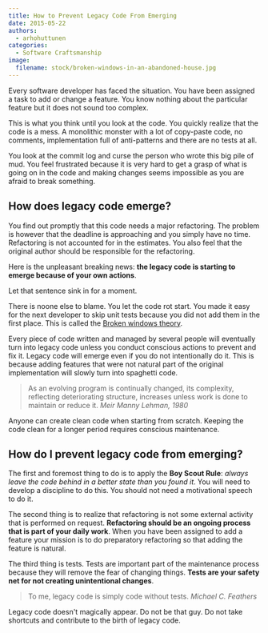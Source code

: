 ```yaml
---
title: How to Prevent Legacy Code From Emerging
date: 2015-05-22
authors:
  - arhohuttunen
categories:
  - Software Craftsmanship
image:
  filename: stock/broken-windows-in-an-abandoned-house.jpg
---
```


Every software developer has faced the situation. You have been assigned a task to add or change a feature. You know nothing about the particular feature but it does not sound too complex.

This is what you think until you look at the code. You quickly realize that the code is a mess. A monolithic monster with a lot of copy-paste code, no comments, implementation full of anti-patterns and there are no tests at all.

You look at the commit log and curse the person who wrote this big pile of mud. You feel frustrated because it is very hard to get a grasp of what is going on in the code and making changes seems impossible as you are afraid to break something.

## How does legacy code emerge?

You find out promptly that this code needs a major refactoring. The problem is however that the deadline is approaching and you simply have no time. Refactoring is not accounted for in the estimates. You also feel that the original author should be responsible for the refactoring.

Here is the unpleasant breaking news: **the legacy code is starting to emerge because of your own actions**.

Let that sentence sink in for a moment.

There is noone else to blame. You let the code rot start. You made it easy for the next developer to skip unit tests because you did not add them in the first place. This is called the [Broken windows theory](https://en.wikipedia.org/wiki/Broken_windows_theory).

Every piece of code written and managed by several people will eventually turn into legacy code unless you conduct conscious actions to prevent and fix it. Legacy code will emerge even if you do not intentionally do it. This is because adding features that were not natural part of the original implementation will slowly turn into spaghetti code.

> As an evolving program is continually changed, its complexity, reflecting deteriorating structure, increases unless work is done to maintain or reduce it.
<cite>Meir Manny Lehman, 1980</cite>

Anyone can create clean code when starting from scratch. Keeping the code clean for a longer period requires conscious maintenance.

## How do I prevent legacy code from emerging?

The first and foremost thing to do is to apply the **Boy Scout Rule**: _always leave the code behind in a better state than you found it_. You will need to develop a discipline to do this. You should not need a motivational speech to do it.

The second thing is to realize that refactoring is not some external activity that is performed on request. **Refactoring should be an ongoing process that is part of your daily work**. When you have been assigned to add a feature your mission is to do preparatory refactoring so that adding the feature is natural.

The third thing is tests. Tests are important part of the maintenance process because they will remove the fear of changing things. **Tests are your safety net for not creating unintentional changes**.

> To me, legacy code is simply code without tests.
<cite>Michael C. Feathers</cite>

Legacy code doesn't magically appear. Do not be that guy. Do not take shortcuts and contribute to the birth of legacy code.
